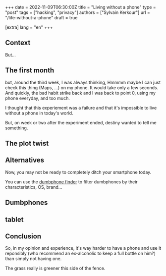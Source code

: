 +++
date = 2022-11-09T06:30:00Z
title = "Living without a phone"
type = "post"
tags = ["hacking", "privacy"]
authors = ["Sylvain Kerkour"]
url = "/life-without-a-phone"
draft = true


[extra]
lang = "en"
+++


<!--


My ideal setup would be a small, powerfull and unique tablet that I can connect to a bigger screen and keyboard for local development

Phones are creating more problems in my life than they solve. It's what Andy Farnell calls the 'saturation point' in it's book Digital vergan.

Phones pushe you in a constant reactive state, craving for the next notification, the next message, or the next funny meme.

On the long term, I felt some kind of fog envolloping my brain, everything I was consumming on a screen was tasteless.

But what I enjoy the most is creation. Coding, wiritng.

I dont miss it. Not at all.


Finally, the two comapnies behind the two major phones' operating systems are less and less appealing, with one being the absolute evil, and the other enterring hte ads business, and thus


you think that Apple is never going to spy on you? wait before that some manager's who bonus is tied to a 0.005% increase of ads revenues has the brillant idea of using apple CSAM tool to profile you accroding to your private photos.


but, whrn
so my conclcusion is: not having
actually, I've found that not having a phone is

context
https://variousbits.net/2018/05/11/im-happier-without-a-smartphone/

-->

## Context

But...


## The first month


but, around the third week, I was always thinking, Hmmmm maybe I can just check this thing (Maps, ...) on my phone. It would take only a few seconds.
And quickly, the bad habit strike back and I was back to point 0, using my phone everyday, and too much.

I thought that this experiement was a failure and that it's impossible to live without a phone in today's world.

But, on week or two after the experiment ended, destiny wanted to tell me something.


## The plot twist



## Alternatives

Now, you may not be ready to completely ditch your smartphone today.

You can use the [dumbphone finder](https://dumbphones.pory.app) to filter dumbphones by their characteristics, OS, brand...


## Dumbphones


## tablet


## Conclusion


So, in my opinion and experience, it's way harder to have a phone and use it reponsibly (who recommend an ex-alcoholic to keep a full bottle on him?) than simply not having one.

The grass really is greener this side of the fence.
